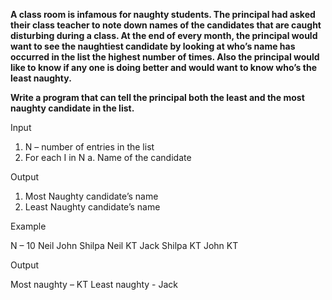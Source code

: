 **A class room is infamous for naughty students. The principal had asked their class teacher to note down names of the candidates that are caught disturbing during a class. At the end of every month, the principal would want to see the naughtiest candidate by looking at who’s name has occurred in the list the highest number of times. Also the principal would like to know if any one is doing better and would want to know who’s the least naughty.**

**Write a program that can tell the principal both the least and the most naughty candidate in the list.**

Input

1. N – number of entries in the list
2. For each I in N
   a. Name of the candidate
   
Output

1. Most Naughty candidate’s name
2. Least Naughty candidate’s name
   
Example

N – 10
Neil
John
Shilpa
Neil
KT
Jack
Shilpa
KT
John
KT

Output

Most naughty – KT
Least naughty - Jack